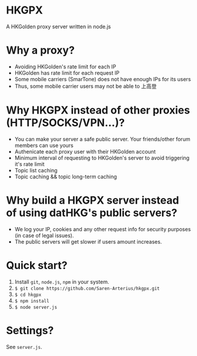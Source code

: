 # HKGPX
A HKGolden proxy server written in node.js

# Why a proxy?
- Avoiding HKGolden's rate limit for each IP
 - HKGolden has rate limit for each request IP
 - Some mobile carriers (SmarTone) does not have enough IPs for its users
 - Thus, some mobile carrier users may not be able to 上高登

# Why HKGPX instead of other proxies (HTTP/SOCKS/VPN...)?
- You can make your server a safe public server. Your friends/other forum members can use yours
- Authenicate each proxy user with their HKGolden account
- Minimum interval of requesting to HKGolden's server to avoid triggering it's rate limit
- Topic list caching
- Topic caching && topic long-term caching

# Why build a HKGPX server instead of using datHKG's public servers?
- We log your IP, cookies and any other request info for security purposes (in case of legal issues).
- The public servers will get slower if users amount increases.

# Quick start?
1. Install `git`, `node.js`, `npm` in your system.
2. `$ git clone https://github.com/Saren-Arterius/hkgpx.git`
3. `$ cd hkgpx`
4. `$ npm install`
5. `$ node server.js`

# Settings?
See `server.js`.
